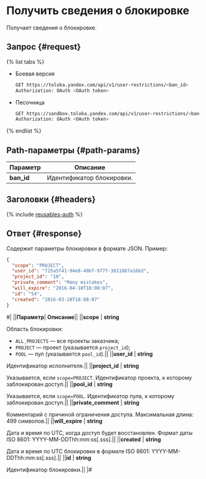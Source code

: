 # Получить сведения о блокировке

Получает сведения о блокировке.

## Запрос {#request}

{% list tabs %}

- Боевая версия

  ```bash
  GET https://toloka.yandex.com/api/v1/user-restrictions/<ban_id>
  Authorization: OAuth <OAuth token>
  ```

- Песочница

  ```bash
  GET https://sandbox.toloka.yandex.com/api/v1/user-restrictions/<ban_id>
  Authorization: OAuth <OAuth token>
  ```

{% endlist %}

## Path-параметры {#path-params}

Параметр | Описание
----- | -----
**ban_id** | Идентификатор блокировки.


## Заголовки {#headers}

{% include [reusables-auth](../_includes/reusables/id-reusables/auth.md) %}


## Ответ {#response}

Содержит параметры блокировки в формате JSON. Пример:

```json
{
  "scope": "PROJECT",
  "user_id": "f25a5f41-94e8-49bf-977f-3611087a16b3",
  "project_id": "10",
  "private_comment": "Many mistakes",
  "will_expire": "2016-04-10T18:08:07",
  "id": "54",
  "created": "2016-03-28T18:08:07"
}
```


#|
||**Параметр**| **Описание**||
||**scope** | **string**

Область блокировки:
- `ALL_PROJECTS` — все проекты заказчика;
- `PROJECT` — проект (указывается `project_id`);
- `POOL` — пул (указывается `pool_id`).||
||**user_id** | **string**

Идентификатор исполнителя.||
||**project_id** | **string**

Указывается, если `scope=PROJECT`.
Идентификатор проекта, к которому заблокирован доступ.||
||**pool_id** | **string**

Указывается, если `scope=POOL`.
Идентификатор пула, к которому заблокирован доступ.||
||**private_comment** | **string**

Комментарий с причиной ограничения доступа.
Максимальная длина: 499 символов.||
||**will_expire** | **string**

Дата и время по UTC, когда доступ будет восстановлен. Формат даты ISO 8601: YYYY-MM-DDThh:mm:ss[.sss].||
||**created** | **string**

Дата и время по UTC блокировки в формате ISO 8601: YYYY-MM-DDThh:mm:ss[.sss].||
||**id** | **string**

Идентификатор блокировки.||
|#
